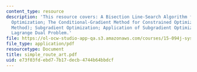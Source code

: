 ```yaml
---
content_type: resource
description: 'This resource covers: A Bisection Line-Search Algorithm for 1-Dimensional
  Optimization; The Conditional-Gradient Method for Constrained Optimization (Frank-Wolfe
  Method); Subgradient Optimization; Application of Subgradient Optimization to the
  Lagrange Dual Problem.'
file: https://ol-ocw-studio-app-qa.s3.amazonaws.com/courses/15-094j-systems-optimization-models-and-computation-sma-5223-spring-2004/e73f03fdebd77b17decb4744b64bbdcf_simple_route_art.pdf
file_type: application/pdf
resourcetype: Document
title: simple_route_art.pdf
uid: e73f03fd-ebd7-7b17-decb-4744b64bbdcf
---
```

